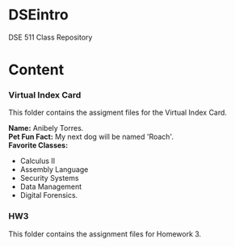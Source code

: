 # DSEintro
DSE 511 Class Repository

# Content

### Virtual Index Card

This folder contains the assigment files for the Virtual Index Card.

**Name:** Anibely Torres. \
**Pet Fun Fact:** My next dog will be named 'Roach'. \
**Favorite Classes:** 
- Calculus II
- Assembly Language
- Security Systems
- Data Management
- Digital Forensics. 

### HW3

This folder contains the assignment files for Homework 3.
